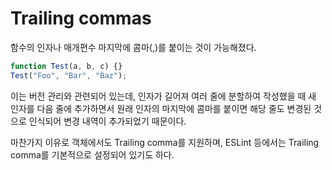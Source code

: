 # Trailing commas

함수의 인자나 매개편수 마지막에 콤마(,)를 붙이는 것이 가능해졌다.

```javascript
function Test(a, b, c) {}
Test("Foo", "Bar", "Baz");
```

이는 버전 관리와 관련되어 있는데, 인자가 길어져 여러 줄에 분할하여 작성했을 때 새 인자를 다음 줄에 추가하면서 원래 인자의 마지막에 콤마를 붙이면 해당 줄도 변경된 것으로 인식되어 변경 내역이 추가되었기 때문이다.

마찬가지 이유로 객체에서도 Trailing comma를 지원하며, ESLint 등에서는 Trailing comma를 기본적으로 설정되어 있기도 하다.
